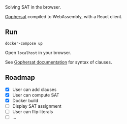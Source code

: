 Solving SAT in the browser.

[Gophersat](https://github.com/crillab/gophersat) compiled to WebAssembly, with a React client.

## Run
    docker-compose up

Open `localhost` in your browser.

See [Gophersat documentation](https://pkg.go.dev/github.com/crillab/gophersat@v1.3.1/bf#Parse) for syntax of clauses.



## Roadmap
- [x] User can add clauses
- [x] User can compute SAT
- [x] Docker build
- [ ] Display SAT assignment
- [ ] User can flip literals
- [ ] ...
